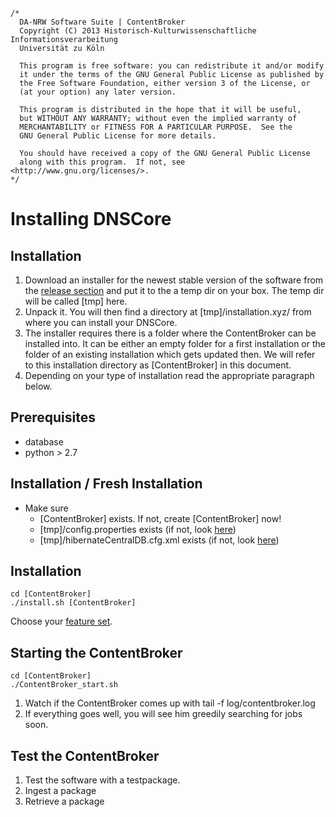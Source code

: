 	/*
	  DA-NRW Software Suite | ContentBroker
	  Copyright (C) 2013 Historisch-Kulturwissenschaftliche Informationsverarbeitung
	  Universität zu Köln
	
	  This program is free software: you can redistribute it and/or modify
	  it under the terms of the GNU General Public License as published by
	  the Free Software Foundation, either version 3 of the License, or
	  (at your option) any later version.
	
	  This program is distributed in the hope that it will be useful,
	  but WITHOUT ANY WARRANTY; without even the implied warranty of
	  MERCHANTABILITY or FITNESS FOR A PARTICULAR PURPOSE.  See the
	  GNU General Public License for more details.
	
	  You should have received a copy of the GNU General Public License
	  along with this program.  If not, see <http://www.gnu.org/licenses/>.
	*/

# Installing DNSCore

## Installation

1. Download an installer for the newest stable version of the software from the 
[release section](https://github.com/da-nrw/DNSCore/releases) and put it to the a temp dir on your box. The temp dir will be called [tmp] here.
1. Unpack it. You will then find a directory at [tmp]/installation.xyz/ from where you can install your DNSCore.
1. The installer requires there is a folder where the ContentBroker can be installed into. It can be either an empty folder for a first installation or 
the folder of an existing installation which gets updated then. We will refer to this installation directory as [ContentBroker] in this
document.
1. Depending on your type of installation read the appropriate paragraph below.

## Prerequisites

* database
* python > 2.7

## Installation / Fresh Installation

* Make sure
  * [ContentBroker] exists. If not, create [ContentBroker] now!
  * [tmp]/config.properties exists (if not, look 
  [here](https://github.com/da-nrw/DNSCore/blob/master/ContentBroker/src/main/markdown/getting_started.md))
  * [tmp]/hibernateCentralDB.cfg.xml exists (if not, 
  look [here](https://github.com/da-nrw/DNSCore/blob/master/ContentBroker/src/main/markdown/getting_started.md))

## Installation

    cd [ContentBroker]
    ./install.sh [ContentBroker]

Choose your 
[feature set](https://github.com/da-nrw/DNSCore/blob/master/ContentBroker/src/main/markdown/system_configuration.md).

## Starting the ContentBroker

    cd [ContentBroker]
    ./ContentBroker_start.sh
    
1. Watch if the ContentBroker comes up with tail -f log/contentbroker.log
1. If everything goes well, you will see him greedily searching for jobs soon.

## Test the ContentBroker

1. Test the software with a testpackage.
  1. Ingest a package
  1. Retrieve a package
  
